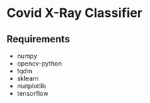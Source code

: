 # Covid X-Ray Classifier

## Requirements
- numpy
- opencv-python
- tqdm
- sklearn
- matplotlib
- tensorflow